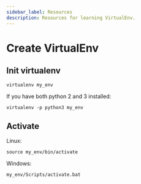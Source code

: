 ```yaml
---
sidebar_label: Resources
description: Resources for learning VirtualEnv.
---
```


# Create VirtualEnv

## Init virtualenv

```
virtualenv my_env
```

If you have both python 2 and 3 installed:

```
virtualenv -p python3 my_env
```

## Activate

Linux:

```
source my_env/bin/activate
```

Windows:

```
my_env/Scripts/activate.bat
```